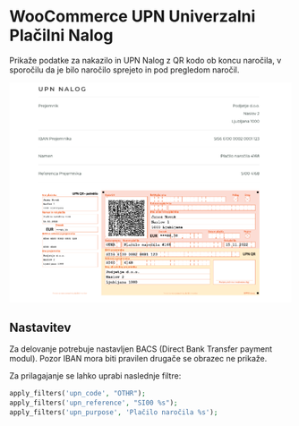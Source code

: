 # WooCommerce UPN Univerzalni Plačilni Nalog

Prikaže podatke za nakazilo in UPN Nalog z QR kodo ob koncu naročila, v sporočilu da je bilo naročilo sprejeto in pod pregledom naročil.

![alt](pic1.png)

## Nastavitev

Za delovanje potrebuje nastavljen BACS (Direct Bank Transfer payment modul). Pozor IBAN mora biti pravilen drugače se obrazec ne prikaže.

Za prilagajanje se lahko uprabi naslednje filtre:

```php
apply_filters('upn_code', "OTHR");
apply_filters('upn_reference', "SI00 %s");
apply_filters('upn_purpose', 'Plačilo naročila %s');
```
